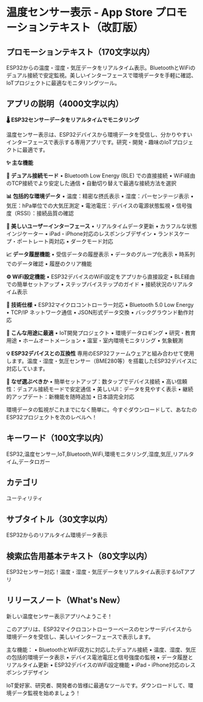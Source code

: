 # 温度センサー表示 - App Store プロモーションテキスト（改訂版）

## プロモーションテキスト（170文字以内）
ESP32からの温度・湿度・気圧データをリアルタイム表示。BluetoothとWiFiのデュアル接続で安定監視。美しいインターフェースで環境データを手軽に確認、IoTプロジェクトに最適なモニタリングツール。

## アプリの説明（4000文字以内）

**🌡️ ESP32センサーデータをリアルタイムでモニタリング**

温度センサー表示は、ESP32デバイスから環境データを受信し、分かりやすいインターフェースで表示する専用アプリです。研究・開発・趣味のIoTプロジェクトに最適です。

**✨ 主な機能**

**📡 デュアル接続モード**
• Bluetooth Low Energy (BLE) での直接接続
• WiFi経由のTCP接続でより安定した通信
• 自動切り替えで最適な接続方法を選択

**📊 包括的な環境データ**
• 温度：精密な摂氏表示
• 湿度：パーセンテージ表示
• 気圧：hPa単位での大気圧測定
• 電池電圧：デバイスの電源状態監視
• 信号強度（RSSI）：接続品質の確認

**🎨 美しいユーザーインターフェース**
• リアルタイムデータ更新
• カラフルな状態インジケーター
• iPad・iPhone対応のレスポンシブデザイン
• ランドスケープ・ポートレート両対応
• ダークモード対応

**📈 データ履歴機能**
• 受信データの履歴表示
• データのグループ化表示
• 時系列でのデータ確認
• 履歴のクリア機能

**⚙️ WiFi設定機能**
• ESP32デバイスのWiFi設定をアプリから直接設定
• BLE経由での簡単セットアップ
• ステップバイステップのガイド
• 接続状況のリアルタイム表示

**🔧 技術仕様**
• ESP32マイクロコントローラー対応
• Bluetooth 5.0 Low Energy
• TCP/IP ネットワーク通信
• JSON形式データ交換
• バックグラウンド動作対応

**🎯 こんな用途に最適**
• IoT開発プロジェクト
• 環境データロギング
• 研究・教育用途
• ホームオートメーション
• 温室・室内環境モニタリング
• 気象観測

**💡 ESP32デバイスとの互換性**
専用のESP32ファームウェアと組み合わせて使用します。温度・湿度・気圧センサー（BME280等）を搭載したESP32デバイスに対応しています。

**🌟 なぜ選ぶべきか**
• 簡単セットアップ：数タップでデバイス接続
• 高い信頼性：デュアル接続モードで安定通信
• 美しいUI：データを見やすく表示
• 継続的アップデート：新機能を随時追加
• 日本語完全対応

環境データの監視がこれまでになく簡単に。今すぐダウンロードして、あなたのESP32プロジェクトを次のレベルへ！

## キーワード（100文字以内）
ESP32,温度センサー,IoT,Bluetooth,WiFi,環境モニタリング,湿度,気圧,リアルタイム,データロガー

## カテゴリ
ユーティリティ

## サブタイトル（30文字以内）
ESP32からのリアルタイム環境データ表示

## 検索広告用基本テキスト（80文字以内）
ESP32センサー対応！温度・湿度・気圧データをリアルタイム表示するIoTアプリ

## リリースノート（What's New）
新しい温度センサー表示アプリへようこそ！

このアプリは、ESP32マイクロコントローラーベースのセンサーデバイスから環境データを受信し、美しいインターフェースで表示します。

主な機能：
• BluetoothとWiFi双方に対応したデュアル接続
• 温度、湿度、気圧の包括的環境データ表示
• デバイス電池電圧と信号強度の監視
• データ履歴とリアルタイム更新
• ESP32デバイスのWiFi設定機能
• iPad・iPhone対応のレスポンシブデザイン

IoT愛好家、研究者、開発者の皆様に最適なツールです。ダウンロードして、環境データ監視を始めましょう！